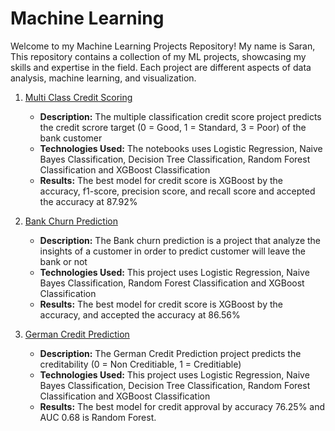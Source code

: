 # Machine Learning

Welcome to my Machine Learning Projects Repository! My name is Saran, This repository contains a collection of my ML projects, showcasing my skills and expertise in the field. Each project are different aspects of data analysis, machine learning, and visualization.

1. [Multi Class Credit Scoring](https://github.com/Saran4B/MachineLearning/tree/main/Multi-Class%20Credit%20Score)
   - **Description:** The multiple classification credit score project predicts the credit scrore target (0 = Good, 1 = Standard, 3 = Poor) of the bank customer 
   - **Technologies Used:** The notebooks uses Logistic Regression, Naive Bayes Classification, Decision Tree Classification, Random Forest Classification and XGBoost Classification
   - **Results:** The best model for credit score is XGBoost by the accuracy, f1-score, precision score, and recall score and accepted the accuracy at 87.92%
  
2. [Bank Churn Prediction](https://github.com/Saran4B/MachineLearning/tree/main/Bank%20Churn%20Prediction)
   - **Description:** The Bank churn prediction is a project that analyze the insights of a customer in order to predict customer will leave the bank or not
   - **Technologies Used:** This project uses Logistic Regression, Naive Bayes Classification, Random Forest Classification and XGBoost Classification
   - **Results:** The best model for credit score is XGBoost by the accuracy, and accepted the accuracy at 86.56%
  
3. [German Credit Prediction](https://github.com/Saran4B/MachineLearning/tree/main/German%20Credit%20Prediction)
   - **Description:** The German Credit Prediction project predicts the creditability (0 = Non Creditiable, 1 = Creditiable)
   - **Technologies Used:** This project uses Logistic Regression, Naive Bayes Classification, Decision Tree Classification, Random Forest Classification and XGBoost Classification
   - **Results:** The best model for credit approval by accuracy 76.25% and AUC 0.68 is Random Forest.
